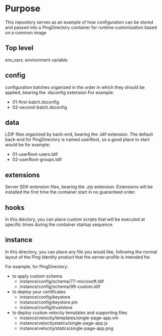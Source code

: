 # Purpose
This repository serves as an example of how configuration can be stored and passed into a PingDirectory container for runtime customization based on a common image

## Top level
env_vars: environment variable

## config
configuration batches organized in the order in which they should be applied, bearing the .dsconfig extension
For example:
  - 01-first-batch.dsconfig
  - 02-second-batch.dsconfig

## data
LDIF files organized by back-end, bearing the .ldif extension.
The default back-end for PingDirectory is named userRoot, so a good place to start would be for example:
 - 01-userRoot-users.ldif
 - 02-userRoot-groups.ldif

## extensions
Server SDK extension files, bearing the .zip extension.
Extensions will be installed the first time the container start in no guaranteed order.

## hooks
In this diectory, you can place custom scripts that will be executed at specific times during the container startup sequence.

## instance
In this directory, you can place any file you would like, following the normal layout of the Ping Identity product that the server-profile is intended for.

For example, for PingDirectory:
  - to apply custom schema
    - instance/config/schema/77-microsoft.ldif
    - instance/config/schema/99-custom.ldif
  - to deploy your certificates
    - instance/config/keystore
    - instance/config/keystore.pin
    - instance/config/truststore
  - to deploy custom velocity templates and supporting files
    - instance/velocity/templates/single-page-app.vm
    - instance/velocitystatics/single-page-app.js
    - instance/velocity/statics/single-page-app.png

